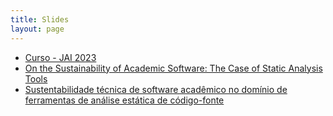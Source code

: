 ```yaml
---
title: Slides
layout: page
---
```


* [Curso - JAI 2023](/ciencia-aberta)
* [On the Sustainability of Academic Software: The Case of Static Analysis Tools](/sustainability-academic-software)
* [Sustentabilidade técnica de software acadêmico no domínio de ferramentas de análise estática de código-fonte](/sustentabilidade-software-academico)

